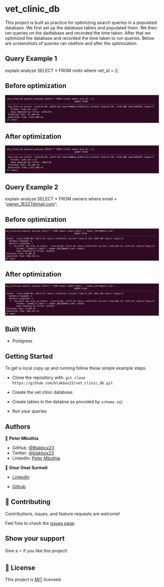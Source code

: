 # vet_clinic_db

This project is built as practice for optimizing search queries in a populated database. We first set up the database tables and populated them. We then ran queries on the dadtabase and recorded the time taken. After that we optimized the database and recorded the time taken to run queries. Below are screenshots of queries ran obefore and after the optimization.

## Query Example 1

explain analyze SELECT * FROM visits where vet_id = 2;

## Before optimization
![Screenshot](./screenshots/visits_before.png)

## After optimization
![Screenshot](./screenshots/visits_before.png)

## Query Example 2

explain analyze SELECT * FROM owners where email = 'owner_18327@mail.com';

## Before optimization
![Screenshot](./screenshots/email_before.PNG)

## After optimization
![Screenshot](./screenshots/email_before.PNG)


## Built With

- Postgress


## Getting Started

To get a local copy up and running follow these simple example steps.
- Clone the repository with:
`git clone https://github.com/blakbox23/vet_clinic_db.git`

- Create the vet clinic database.
- Create tables in the databse as provided by `schema.sql`
- Run your queries


## Authors

👤 **Peter Mbuthia**

- GitHub: [@Blakbox23](https://github.com/blakbox23)
- Twitter: [@blakbox23](https://twitter.com/blakbox23)
- LinkedIn: [Peter Mbuthia](https://www.linkedin.com/in/peter-mbuthia)


👤 **Onur Onat Surmeli**

* [LinkedIn](https://www.linkedin.com/in/onur-onat-surmeli-1143ab181/)

* [Github](https://github.com/Zibilyonik)


## 🤝 Contributing

Contributions, issues, and feature requests are welcome!

Feel free to check the [issues page](https://github.com/blakbox23/vet_clinic_db/issues).

## Show your support

Give a ⭐️ if you like this project!

## 📝 License

This project is [MIT](./MIT.md) licensed.
